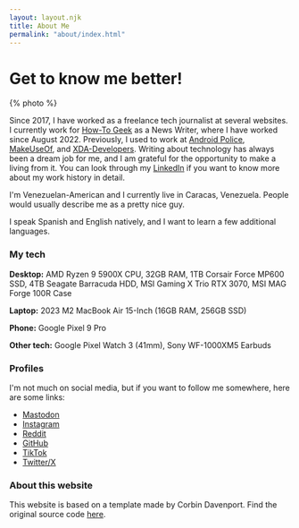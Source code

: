 ```yaml
---
layout: layout.njk
title: About Me
permalink: "about/index.html"
---
```


# Get to know me better!

{% photo %}

Since 2017, I have worked as a freelance tech journalist at several websites. I currently work for [How-To Geek](https://www.howtogeek.com/author/arolwright/) as a News Writer, where I have worked since August 2022. Previously, I used to work at [Android Police](https://androidpolice.com/author/arol-wright), [MakeUseOf](https://www.makeuseof.com/author/arol-wright), and [XDA-Developers](https://www.makeuseof.com/author/arol-wright). Writing about technology has always been a dream job for me, and I am grateful for the opportunity to make a living from it. You can look through my [LinkedIn](https://www.linkedin.com/in/arolwright/) if you want to know more about my work history in detail.

I'm Venezuelan-American and I currently live in Caracas, Venezuela. People would usually describe me as a pretty nice guy.

I speak Spanish and English natively, and I want to learn a few additional languages.

### My tech

**Desktop:** AMD Ryzen 9 5900X CPU, 32GB RAM, 1TB Corsair Force MP600 SSD, 4TB Seagate Barracuda HDD, MSI Gaming X Trio RTX 3070, MSI MAG Forge 100R Case

**Laptop:** 2023 M2 MacBook Air 15-Inch (16GB RAM, 256GB SSD)

**Phone:** Google Pixel 9 Pro

**Other tech:** Google Pixel Watch 3 (41mm), Sony WF-1000XM5 Earbuds

### Profiles

I'm not much on social media, but if you want to follow me somewhere, here are some links:

- [Mastodon](https://toot.community/@arol)
- [Instagram](https://www.instagram.com/arolwrightc)
- [Reddit](https://www.reddit.com/user/ArolWright/)
- [GitHub](https://github.com/ArolWright/)
- [TikTok](https://www.tiktok.com/@arolwright)
- [Twitter/X](https://twitter.com/arolwright)

### About this website

This website is based on a template made by Corbin Davenport. Find the original source code [here](https://github.com/corbindavenport/corbindavenport.github.io).
